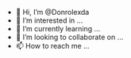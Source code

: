 - 👋 Hi, I’m @Donrolexda
- 👀 I’m interested in ...
- 🌱 I’m currently learning ...
- 💞️ I’m looking to collaborate on ...
- 📫 How to reach me ...

<!---
Donrolexda/Donrolexda is a ✨ special ✨ repository because its `README.md` (this file) appears on your GitHub profile.
You can click the Preview link to take a look at your changes.
--->
